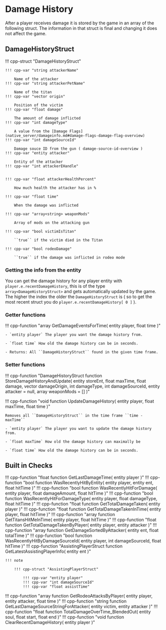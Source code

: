 # Damage History

After a player receives damage it is stored by the game in an array of the following struct. The information in that struct is final and changing it does not affect the game.

## DamageHistoryStruct

!!! cpp-struct "DamageHistoryStruct"
    
    !!! cpp-var "string attackerName"
    
        Name of the attacker 
    !!! cpp-var "string attackerPetName"
    
        Name of the titan    
    !!! cpp-var "vector origin"
    
        Position of the victim    
    !!! cpp-var "float damage"
    
        The amount of damage inflicted    
    !!! cpp-var "int damageType"
    
        A value from the [Damage Flags](native_server/damageinfo.md#damage-flags-damage-flag-overview)    
    !!! cpp-var "int damageSourceId"
    
        Damage souce ID from the gun ( damage-source-id-overview )
    !!! cpp-var "entity attacker"
    
        Entity of the attacker    
    !!! cpp-var "int attackerEHandle"
    
    
    !!! cpp-var "float attackerHealthPercent"
    
        How much health the attacker has in %
    
    !!! cpp-var "float time"
    
        When the damage was inflicted
    
    !!! cpp-var "array<string> weaponMods"
    
        Array of mods on the attacking gun    
    
    !!! cpp-var "bool victimIsTitan"
    
        ``true`` if the victim died in the Titan
    
    !!! cpp-var "bool rodeoDamage"

        ``true`` if the damage was inflicted in rodeo mode


### Getting the info from the entity

You can get the damage history for any player entity with ``player.e.recentDamageHistory``, this is of the type ``array<DamageHistoryStruct>`` and gets automatically updated by the game. The higher the index the older the ``DamageHistoryStruct`` is ( so to get the most recent struct you do ``player.e.recentDamageHistory[ 0 ]`` ).

### Getter functions

!!! cpp-function "array<DamageHistoryStruct> GetDamageEventsForTime( entity player, float time )"

    - `entity player` The player you want the damage history from.

    - `float time` How old the damage history can be in seconds.

    - Returns: All ``DamageHistoryStruct`` found in the given time frame.

### Setter functions

!!! cpp-function "DamageHistoryStruct function StoreDamageHistoryAndUpdate( entity storeEnt, float maxTime, float damage, vector damageOrigin, int damageType, int damageSourceId, entity attacker = null, array<string> weaponMods = [] )"

!!! cpp-function "void function UpdateDamageHistory( entity player, float maxTime, float time )"

    Removes all ``DamageHistoryStruct`` in the time frame ``time - maxTime``

    - `entity player` The player you want to update the damage history from.

    - `float maxTime` How old the damage history can maximally be

    - `float time` How old the damage history can be in seconds.


## Built in Checks

!!! cpp-function "float function GetLastDamageTime( entity player )"
!!! cpp-function "bool function WasRecentlyHitByEntity( entity player, entity ent, float hitTime )"
!!! cpp-function "bool function WasRecentlyHitForDamage( entity player, float damageAmount, float hitTime )"
!!! cpp-function "bool function WasRecentlyHitForDamageType( entity player, float damageType, float hitTime )"
!!! cpp-function "float function GetTotalDamageTaken( entity player )"
!!! cpp-function "float function GetTotalDamageTakenInTime( entity player, float hitTime )"
!!! cpp-function "array<entity> function GetTitansHitMeInTime( entity player, float hitTime )"
!!! cpp-function "float function GetTotalDamageTakenByPlayer( entity player, entity attacker )"
!!! cpp-function "array<AttackerDamage> function GetDamageSortedByAttacker( entity ent, float totalTime )"
!!! cpp-function "bool function WasRecentlyHitByDamageSourceId( entity player, int damageSourceId, float hitTime )"
!!! cpp-function "AssistingPlayerStruct function GetLatestAssistingPlayerInfo( entity ent )"

    !!! note

        !!! cpp-struct "AssistingPlayerStruct"

            !!! cpp-var "entity player"
            !!! cpp-var "int damageSourceId"
            !!! cpp-var "float assistTime"

!!! cpp-function "array<DamageHistoryStruct> function GetRodeoAttacksByPlayer( entity player, entity attacker, float time )"
!!! cpp-function "string function GetLastDamageSourceStringForAttacker( entity victim, entity attacker )"
!!! cpp-function "float function TotalDamageOverTime_BlendedOut( entity soul, float start, float end )"
!!! cpp-function "void function ClearRecentDamageHistory( entity player )"
